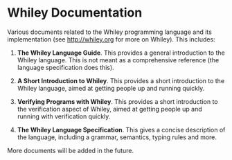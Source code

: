 Whiley Documentation
====================

Various documents related to the Whiley programming language and its
implementation (see http://whiley.org for more on Whiley).  This
includes:

1) **The Whiley Language Guide**.  This provides a general
   introduction to the Whiley language.  This is not meant as a
   comprehensive reference (the language specification does this).

2) **A Short Introduction to Whiley**.  This provides a short
   introduction to the Whiley language, aimed at getting people up and
   running quickly.

3) **Verifying Programs with Whiley**.  This provides a short
   introduction to the verification aspect of Whiley, aimed at getting
   people up and running with verification quickly.

4) **The Whiley Language Specification**.  This gives a concise
   description of the language, including a grammar, semantics, typing
   rules and more.

More documents will be added in the future.
